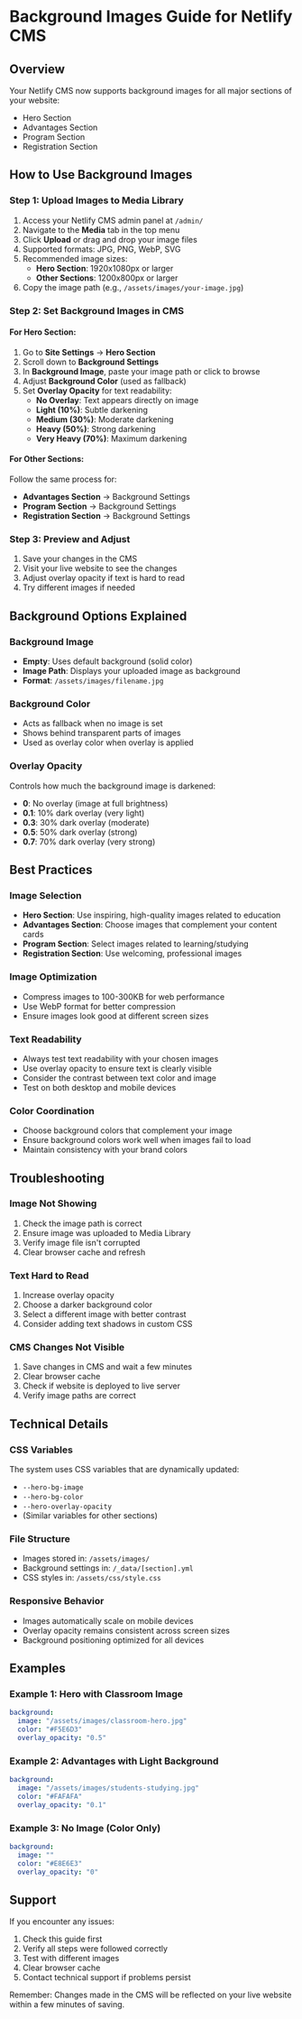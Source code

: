 # Background Images Guide for Netlify CMS

## Overview

Your Netlify CMS now supports background images for all major sections of your website:
- Hero Section
- Advantages Section  
- Program Section
- Registration Section

## How to Use Background Images

### Step 1: Upload Images to Media Library

1. Access your Netlify CMS admin panel at `/admin/`
2. Navigate to the **Media** tab in the top menu
3. Click **Upload** or drag and drop your image files
4. Supported formats: JPG, PNG, WebP, SVG
5. Recommended image sizes:
   - **Hero Section**: 1920x1080px or larger
   - **Other Sections**: 1200x800px or larger
6. Copy the image path (e.g., `/assets/images/your-image.jpg`)

### Step 2: Set Background Images in CMS

#### For Hero Section:
1. Go to **Site Settings** → **Hero Section**
2. Scroll down to **Background Settings**
3. In **Background Image**, paste your image path or click to browse
4. Adjust **Background Color** (used as fallback)
5. Set **Overlay Opacity** for text readability:
   - **No Overlay**: Text appears directly on image
   - **Light (10%)**: Subtle darkening
   - **Medium (30%)**: Moderate darkening
   - **Heavy (50%)**: Strong darkening
   - **Very Heavy (70%)**: Maximum darkening

#### For Other Sections:
Follow the same process for:
- **Advantages Section** → Background Settings
- **Program Section** → Background Settings  
- **Registration Section** → Background Settings

### Step 3: Preview and Adjust

1. Save your changes in the CMS
2. Visit your live website to see the changes
3. Adjust overlay opacity if text is hard to read
4. Try different images if needed

## Background Options Explained

### Background Image
- **Empty**: Uses default background (solid color)
- **Image Path**: Displays your uploaded image as background
- **Format**: `/assets/images/filename.jpg`

### Background Color
- Acts as fallback when no image is set
- Shows behind transparent parts of images
- Used as overlay color when overlay is applied

### Overlay Opacity
Controls how much the background image is darkened:
- **0**: No overlay (image at full brightness)
- **0.1**: 10% dark overlay (very light)
- **0.3**: 30% dark overlay (moderate)
- **0.5**: 50% dark overlay (strong)
- **0.7**: 70% dark overlay (very strong)

## Best Practices

### Image Selection
- **Hero Section**: Use inspiring, high-quality images related to education
- **Advantages Section**: Choose images that complement your content cards
- **Program Section**: Select images related to learning/studying
- **Registration Section**: Use welcoming, professional images

### Image Optimization
- Compress images to 100-300KB for web performance
- Use WebP format for better compression
- Ensure images look good at different screen sizes

### Text Readability
- Always test text readability with your chosen images
- Use overlay opacity to ensure text is clearly visible
- Consider the contrast between text color and image
- Test on both desktop and mobile devices

### Color Coordination
- Choose background colors that complement your image
- Ensure background colors work well when images fail to load
- Maintain consistency with your brand colors

## Troubleshooting

### Image Not Showing
1. Check the image path is correct
2. Ensure image was uploaded to Media Library
3. Verify image file isn't corrupted
4. Clear browser cache and refresh

### Text Hard to Read
1. Increase overlay opacity
2. Choose a darker background color
3. Select a different image with better contrast
4. Consider adding text shadows in custom CSS

### CMS Changes Not Visible
1. Save changes in CMS and wait a few minutes
2. Clear browser cache
3. Check if website is deployed to live server
4. Verify image paths are correct

## Technical Details

### CSS Variables
The system uses CSS variables that are dynamically updated:
- `--hero-bg-image`
- `--hero-bg-color` 
- `--hero-overlay-opacity`
- (Similar variables for other sections)

### File Structure
- Images stored in: `/assets/images/`
- Background settings in: `/_data/[section].yml`
- CSS styles in: `/assets/css/style.css`

### Responsive Behavior
- Images automatically scale on mobile devices
- Overlay opacity remains consistent across screen sizes
- Background positioning optimized for all devices

## Examples

### Example 1: Hero with Classroom Image
```yaml
background:
  image: "/assets/images/classroom-hero.jpg"
  color: "#F5E6D3"
  overlay_opacity: "0.5"
```

### Example 2: Advantages with Light Background
```yaml
background:
  image: "/assets/images/students-studying.jpg"
  color: "#FAFAFA"
  overlay_opacity: "0.1"
```

### Example 3: No Image (Color Only)
```yaml
background:
  image: ""
  color: "#E8E6E3"
  overlay_opacity: "0"
```

## Support

If you encounter any issues:
1. Check this guide first
2. Verify all steps were followed correctly
3. Test with different images
4. Clear browser cache
5. Contact technical support if problems persist

Remember: Changes made in the CMS will be reflected on your live website within a few minutes of saving.
